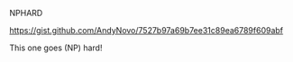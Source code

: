 NPHARD

https://gist.github.com/AndyNovo/7527b97a69b7ee31c89ea6789f609abf

This one goes (NP) hard!
